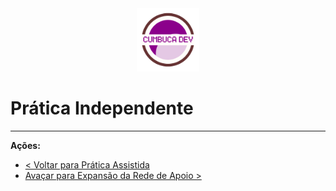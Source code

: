 <div align="center">
  <picture>
    <source
      media="(prefers-color-scheme: dark)"
      srcset="https://github.com/cumbucadev/design/raw/main/images/logo-dark-transparent.png"
    >
    <img
      alt="Logo do Cumbuca Dev"
      src="https://github.com/cumbucadev/design/raw/main/images/logo-light-transparent.png"
      width="20%"
    >
  </picture>
</div>

# Prática Independente

---

**Ações:**

- [< Voltar para Prática Assistida](/mentoria/metodologia/prática_assistida.md)
- [Avaçar para Expansão da Rede de Apoio >](/mentoria/metodologia/expensão_da_rede_de_apoio.md)
